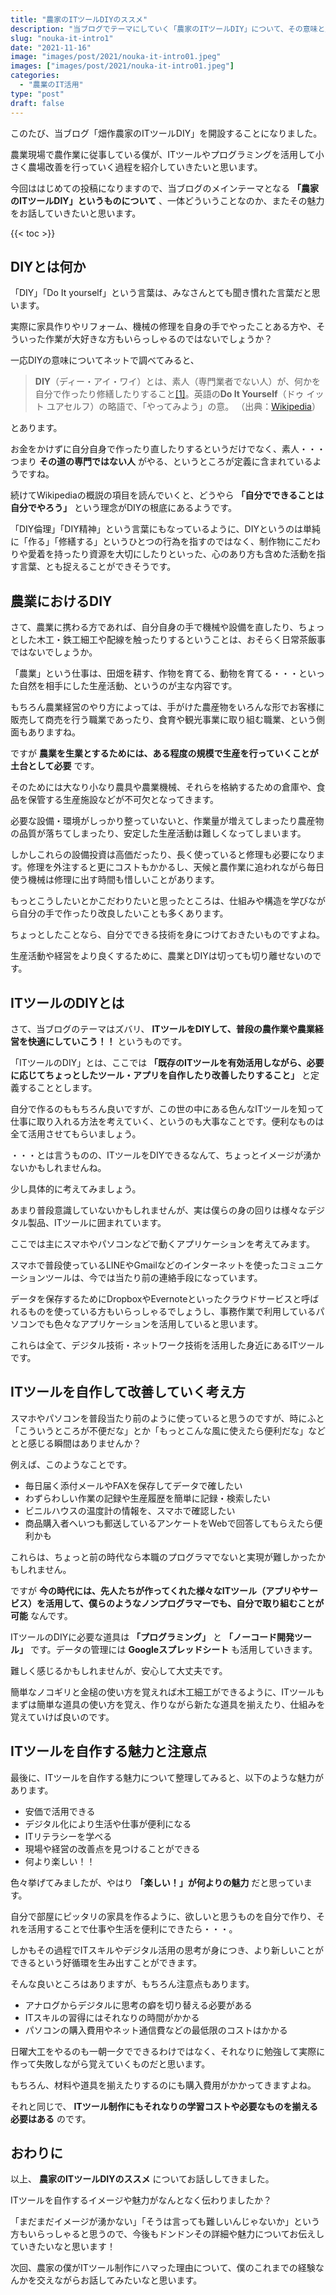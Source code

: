 ```yaml
---
title: "農家のITツールDIYのススメ"
description: "当ブログでテーマにしていく「農家のITツールDIY」について、その意味と魅力についてお伝えします。"
slug: "nouka-it-intro1"
date: "2021-11-16"
image: "images/post/2021/nouka-it-intro01.jpeg"
images: ["images/post/2021/nouka-it-intro01.jpeg"]
categories: 
  - "農業のIT活用"
type: "post"
draft: false
---
```


このたび、当ブログ「畑作農家のITツールDIY」を開設することになりました。

農業現場で農作業に従事している僕が、ITツールやプログラミングを活用して小さく農場改善を行っていく過程を紹介していきたいと思います。

今回ははじめての投稿になりますので、当ブログのメインテーマとなる **「農家のITツールDIY」というものについて** 、一体どういうことなのか、またその魅力をお話していきたいと思います。

{{< toc >}}

## DIYとは何か

「DIY」「Do It yourself」という言葉は、みなさんとても聞き慣れた言葉だと思います。

実際に家具作りやリフォーム、機械の修理を自身の手でやったことある方や、そういった作業が大好きな方もいらっしゃるのではないでしょうか？

一応DIYの意味についてネットで調べてみると、

>  **DIY**（ディー・アイ・ワイ）とは、素人（専門業者でない人）が、何かを自分で作ったり修繕したりすること[[1]](https://ja.wikipedia.org/wiki/DIY#cite_note-daijisen-1)。英語の**Do It Yourself**（ドゥ イット ユアセルフ）の略語で、「やってみよう」の意。
（出典：[Wikipedia](https://ja.wikipedia.org/wiki/DIY)）

とあります。

お金をかけずに自分自身で作ったり直したりするというだけでなく、素人・・・つまり **その道の専門ではない人** がやる、というところが定義に含まれているようですね。

続けてWikipediaの概説の項目を読んでいくと、どうやら **「自分でできることは自分でやろう」** という理念がDIYの根底にあるようです。

「DIY倫理」「DIY精神」という言葉にもなっているように、DIYというのは単純に「作る」「修繕する」というひとつの行為を指すのではなく、制作物にこだわりや愛着を持ったり資源を大切にしたりといった、心のあり方も含めた活動を指す言葉、とも捉えることができそうです。



## 農業におけるDIY

さて、農業に携わる方であれば、自分自身の手で機械や設備を直したり、ちょっとした木工・鉄工細工や配線を触ったりするということは、おそらく日常茶飯事ではないでしょうか。

「農業」という仕事は、田畑を耕す、作物を育てる、動物を育てる・・・といった自然を相手にした生産活動、というのが主な内容です。

もちろん農業経営のやり方によっては、手がけた農産物をいろんな形でお客様に販売して商売を行う職業であったり、食育や観光事業に取り組む職業、という側面もありますね。

ですが **農業を生業とするためには、ある程度の規模で生産を行っていくことが土台として必要** です。

そのためには大なり小なり農具や農業機械、それらを格納するための倉庫や、食品を保管する生産施設などが不可欠となってきます。

必要な設備・環境がしっかり整っていないと、作業量が増えてしまったり農産物の品質が落ちてしまったり、安定した生産活動は難しくなってしまいます。

しかしこれらの設備投資は高価だったり、長く使っていると修理も必要になります。修理を外注すると更にコストもかかるし、天候と農作業に追われながら毎日使う機械は修理に出す時間も惜しいことがあります。

もっとこうしたいとかこだわりたいと思ったところは、仕組みや構造を学びながら自分の手で作ったり改良したいことも多くあります。

ちょっとしたことなら、自分でできる技術を身につけておきたいものですよね。

生産活動や経営をより良くするために、農業とDIYは切っても切り離せないのです。

## ITツールのDIYとは

さて、当ブログのテーマはズバリ、 **ITツールをDIYして、普段の農作業や農業経営を快適にしていこう！！** というものです。

「ITツールのDIY」とは、ここでは **「既存のITツールを有効活用しながら、必要に応じてちょっとしたツール・アプリを自作したり改善したりすること」** と定義することとします。

自分で作るのももちろん良いですが、この世の中にある色んなITツールを知って仕事に取り入れる方法を考えていく、というのも大事なことです。便利なものは全て活用させてもらいましょう。

・・・とは言うものの、ITツールをDIYできるなんて、ちょっとイメージが湧かないかもしれませんね。

少し具体的に考えてみましょう。

あまり普段意識していないかもしれませんが、実は僕らの身の回りは様々なデジタル製品、ITツールに囲まれています。

ここでは主にスマホやパソコンなどで動くアプリケーションを考えてみます。

スマホで普段使っているLINEやGmailなどのインターネットを使ったコミュニケーションツールは、今では当たり前の連絡手段になっています。

データを保存するためにDropboxやEvernoteといったクラウドサービスと呼ばれるものを使っている方もいらっしゃるでしょうし、事務作業で利用しているパソコンでも色々なアプリケーションを活用していると思います。

これらは全て、デジタル技術・ネットワーク技術を活用した身近にあるITツールです。

## ITツールを自作して改善していく考え方

スマホやパソコンを普段当たり前のように使っていると思うのですが、時にふと「こういうところが不便だな」とか「もっとこんな風に使えたら便利だな」などとと感じる瞬間はありませんか？

例えば、このようなことです。

- 毎日届く添付メールやFAXを保存してデータで確したい
- わずらわしい作業の記録や生産履歴を簡単に記録・検索したい
- ビニルハウスの温度計の情報を、スマホで確認したい
- 商品購入者へいつも郵送しているアンケートをWebで回答してもらえたら便利かも

これらは、ちょっと前の時代なら本職のプログラマでないと実現が難しかったかもしれません。

ですが **今の時代には、先人たちが作ってくれた様々なITツール（アプリやサービス）を活用して、僕らのようなノンプログラマーでも、自分で取り組むことが可能** なんです。

ITツールのDIYに必要な道具は **「プログラミング」** と **「ノーコード開発ツール」** です。データの管理には **Googleスプレッドシート** も活用していきます。

難しく感じるかもしれませんが、安心して大丈夫です。

簡単なノコギリと金槌の使い方を覚えれば木工細工ができるように、ITツールもまずは簡単な道具の使い方を覚え、作りながら新たな道具を揃えたり、仕組みを覚えていけば良いのです。

## ITツールを自作する魅力と注意点

最後に、ITツールを自作する魅力について整理してみると、以下のような魅力があります。

- 安価で活用できる
- デジタル化により生活や仕事が便利になる
- ITリテラシーを学べる
- 現場や経営の改善点を見つけることができる
- 何より楽しい！！

色々挙げてみましたが、やはり **「楽しい！」が何よりの魅力** だと思っています。

自分で部屋にピッタリの家具を作るように、欲しいと思うものを自分で作り、それを活用することで仕事や生活を便利にできたら・・・。

しかもその過程でITスキルやデジタル活用の思考が身につき、より新しいことができるという好循環を生み出すことができます。

そんな良いところはありますが、もちろん注意点もあります。

- アナログからデジタルに思考の癖を切り替える必要がある
- ITスキルの習得にはそれなりの時間がかかる
- パソコンの購入費用やネット通信費などの最低限のコストはかかる

日曜大工をやるのも一朝一夕でできるわけではなく、それなりに勉強して実際に作って失敗しながら覚えていくものだと思います。

もちろん、材料や道具を揃えたりするのにも購入費用がかかってきますよね。

それと同じで、 **ITツール制作にもそれなりの学習コストや必要なものを揃える必要はある** のです。

## おわりに

以上、 **農家のITツールDIYのススメ** についてお話ししてきました。

ITツールを自作するイメージや魅力がなんとなく伝わりましたか？

「まだまだイメージが湧かない」「そうは言っても難しいんじゃないか」という方もいらっしゃると思うので、今後もドンドンその詳細や魅力についてお伝えしていきたいなと思います！

次回、農家の僕がITツール制作にハマった理由について、僕のこれまでの経験なんかを交えながらお話してみたいなと思います。
